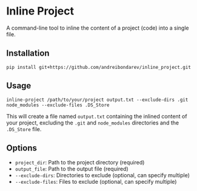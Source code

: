 # Inline Project

A command-line tool to inline the content of a project (code) into a single file.

## Installation

```
pip install git+https://github.com/andreibondarev/inline_project.git
```

## Usage

```
inline-project /path/to/your/project output.txt --exclude-dirs .git node_modules --exclude-files .DS_Store
```

This will create a file named `output.txt` containing the inlined content of your project, excluding the `.git` and `node_modules` directories and the `.DS_Store` file.

## Options

- `project_dir`: Path to the project directory (required)
- `output_file`: Path to the output file (required)
- `--exclude-dirs`: Directories to exclude (optional, can specify multiple)
- `--exclude-files`: Files to exclude (optional, can specify multiple)

